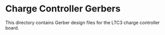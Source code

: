 # Charge Controller Gerbers

This directory contains Gerber design files for the LTC3 charge
controller board.
